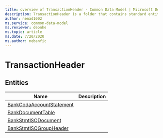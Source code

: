 ```yaml
---
title: overview of TransactionHeader - Common Data Model | Microsoft Docs
description: TransactionHeader is a folder that contains standard entities related to the Common Data Model.
author: nenad1002
ms.service: common-data-model
ms.reviewer: deonhe
ms.topic: article
ms.date: 7/20/2020
ms.author: nebanfic
---
```


# TransactionHeader


## Entities

|Name|Description|
|---|---|
|[BankCodaAccountStatement](BankCodaAccountStatement.md)||
|[BankDocumentTable](BankDocumentTable.md)||
|[BankStmtISODocument](BankStmtISODocument.md)||
|[BankStmtISOGroupHeader](BankStmtISOGroupHeader.md)||
